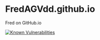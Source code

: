 # FredAGVdd.github.io
Fred on GitHub.io


[![Known Vulnerabilities](https://snyk.io/test/npm/name/badge.svg)](https://snyk.io/test/npm/name)
